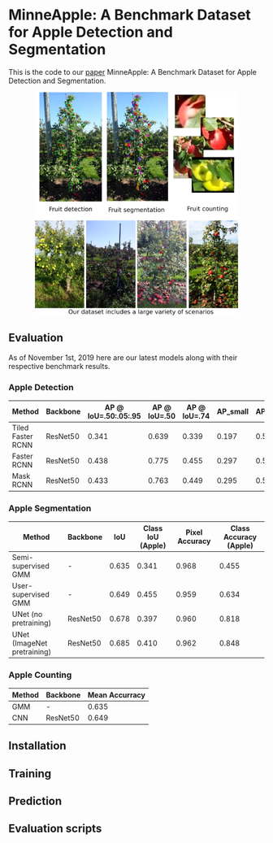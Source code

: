 # MinneApple: A Benchmark Dataset for Apple Detection and Segmentation
This is the code to our [paper](https://arxiv.org/abs/1909.06441) MinneApple: A Benchmark Dataset for Apple Detection and Segmentation.

<p align="center">
	<img src="./imgs/concept.png" width="400">
</p>

## Evaluation
As of November 1st, 2019 here are our latest models along with their respective benchmark results.

### Apple Detection
| Method | Backbone | AP @ IoU=.50:.05:.95 | AP @ IoU=.50  |  AP @ IoU=.74 | AP_small | AP_medium | AP_large|
|---|---|---|---|---|---|---|---|
| Tiled Faster RCNN  |  ResNet50  |  0.341 | 0.639 | 0.339  | 0.197  | 0.519  | 0.208  |
| Faster RCNN  |  ResNet50 |  0.438 |  0.775 | 0.455  | 0.297  | 0.578  | 0.871  |
| Mask RCNN  | ResNet50  | 0.433  |  0.763 | 0.449  | 0.295  | 0.571  |  0.809 |

### Apple Segmentation
| Method | Backbone | IoU | Class IoU (Apple) |  Pixel Accuracy | Class Accuracy (Apple) |
|---|---|---|---|---|---|
| Semi-supervised GMM  |  -  |  0.635 | 0.341 | 0.968  | 0.455  | 
| User-supervised GMM  |  -  |  0.649 |  0.455 | 0.959  | 0.634  | 
| UNet (no pretraining)  | ResNet50  | 0.678  |  0.397 | 0.960  | 0.818  | 
| UNet (ImageNet pretraining)  | ResNet50  | 0.685  |  0.410 | 0.962  | 0.848  | 

### Apple Counting
| Method | Backbone | Mean Accurracy | 
|---|---|---|
| GMM  |  -  |  0.635 | 
| CNN  |  ResNet50  |  0.649 |

## Installation

## Training

## Prediction 

## Evaluation scripts
